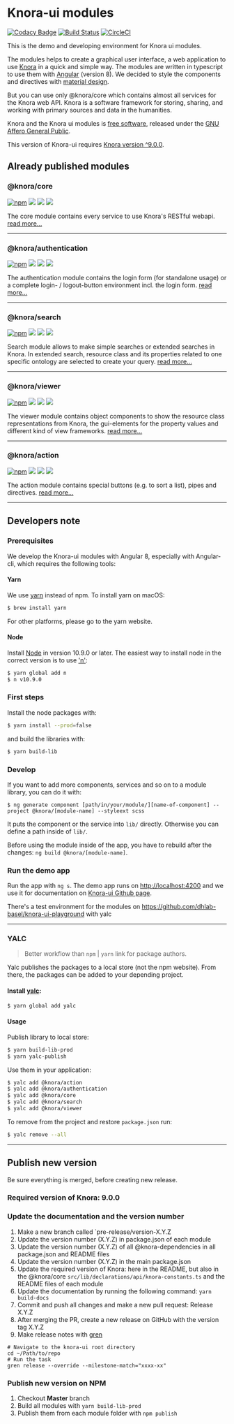 # Knora-ui modules

[![Codacy Badge](https://api.codacy.com/project/badge/Grade/c9f3050a573f4198bc4129d618d40d6e)](https://www.codacy.com/manual/dasch-swiss/Knora-ui?utm_source=github.com&amp;utm_medium=referral&amp;utm_contentdasch-swiss/knora-ui&amp;utm_campaign=Badge_Grade)
[![Build Status](https://travis-ci.com/dasch-swiss/knora-ui.svg?branch=master)](https://travis-ci.com/dasch-swiss/knora-ui)
[![CircleCI](https://circleci.com/gh/dasch-swiss/knora-ui.svg?style=svg)](https://circleci.com/gh/dasch-swiss/knora-ui)


This is the demo and developing environment for Knora ui modules.

The modules helps to create a graphical user interface, a web application to use [Knora](https://www.knora.org) in a quick and simple way. The modules are written in typescript to use them with [Angular](https://angular.io) (version 8). We decided to style the components and directives with [material design](https://material.angular.io).

But you can use only @knora/core which contains almost all services for the Knora web API. Knora is a software framework for storing, sharing, and working with primary sources and data in the humanities.

Knora and the Knora ui modules is [free software](http://www.gnu.org/philosophy/free-sw.en.html), released under the [GNU Affero General Public](http://www.gnu.org/licenses/agpl-3.0.en.html).

This version of Knora-ui requires [Knora version ^9.0.0](https://github.com/dasch-swiss/knora-api/releases/tag/v9.0.0).

## Already published modules

### @knora/core

[![npm](https://img.shields.io/npm/v/@knora/core.svg)](https://www.npmjs.com/package/@knora/core)
![](https://img.shields.io/npm/dt/@knora/core.svg?style=flat)
![](https://img.shields.io/bundlephobia/minzip/@knora/core.svg?style=flat)
![](https://img.shields.io/npm/l/@knora/core.svg?style=flat)

The core module contains every service to use Knora's RESTful webapi.
[read more...](https://dasch-swiss.github.io/knora-ui/modules/core)

* * *

### @knora/authentication

[![npm](https://img.shields.io/npm/v/@knora/authentication.svg)](https://www.npmjs.com/package/@knora/authentication)
![](https://img.shields.io/npm/dt/@knora/authentication.svg?style=flat)
![](https://img.shields.io/bundlephobia/minzip/@knora/authentication.svg?style=flat)
![](https://img.shields.io/npm/l/@knora/authentication.svg?style=flat)

The authentication module contains the login form (for standalone usage) or a complete login- / logout-button environment incl. the login form.
[read more...](https://dasch-swiss.github.io/knora-ui/modules/authentication)

* * *

### @knora/search

[![npm](https://img.shields.io/npm/v/@knora/search.svg)](https://www.npmjs.com/package/@knora/search)
![](https://img.shields.io/npm/dt/@knora/search.svg?style=flat)
![](https://img.shields.io/bundlephobia/minzip/@knora/search.svg?style=flat)
![](https://img.shields.io/npm/l/@knora/search.svg?style=flat)

Search module allows to make simple searches or extended searches in Knora. In extended search, resource class and its properties related to one specific ontology are selected to create your query.
[read more...](https://dasch-swiss.github.io/knora-ui/modules/search)

* * *

### @knora/viewer

[![npm](https://img.shields.io/npm/v/@knora/viewer.svg)](https://www.npmjs.com/package/@knora/viewer)
![](https://img.shields.io/npm/dt/@knora/viewer.svg?style=flat)
![](https://img.shields.io/bundlephobia/minzip/@knora/viewer.svg?style=flat)
![](https://img.shields.io/npm/l/@knora/viewer.svg?style=flat)

The viewer module contains object components to show the resource class representations from Knora, the gui-elements for the property values and different kind of view frameworks.
[read more...](https://dasch-swiss.github.io/knora-ui/modules/viewer)

* * *

### @knora/action

[![npm](https://img.shields.io/npm/v/@knora/action.svg)](https://www.npmjs.com/package/@knora/action)
![](https://img.shields.io/npm/dt/@knora/action.svg?style=flat)
![](https://img.shields.io/bundlephobia/minzip/@knora/action.svg?style=flat)
![](https://img.shields.io/npm/l/@knora/action.svg?style=flat)

The action module contains special buttons (e.g. to sort a list), pipes and directives.
[read more...](https://dasch-swiss.github.io/knora-ui/modules/action)

* * *

## Developers note

### Prerequisites

We develop the Knora-ui modules with Angular 8, especially with Angular-cli, which requires the following tools:

#### Yarn

We use [yarn](https://yarnpkg.com/en/) instead of npm. To install yarn on macOS:

```bash
$ brew install yarn
```

For other platforms, please go to the yarn website.

#### Node

Install [Node](https://nodejs.org/en/download/) in version 10.9.0 or later. The easiest way to install node
in the correct version is to use ['n'](https://github.com/tj/n):

```bash
$ yarn global add n
$ n v10.9.0
```

### First steps

Install the node packages with:

```bash
$ yarn install --prod=false
```

and build the libraries with:

```bash
$ yarn build-lib
```

### Develop

<!--
Please use the following command schema to create a new module

`$ ng generate library @knora/[module-name] --prefix=kui`
-->

If you want to add more components, services and so on to a module library, you can do it with:

`$ ng generate component [path/in/your/module/][name-of-component] --project @knora/[module-name] --styleext scss`

It puts the component or the service into `lib/` directly. Otherwise you can define a path inside of `lib/`.

Before using the module inside of the app, you have to rebuild after the changes: `ng build @knora/[module-name]`.

### Run the demo app

Run the app with `ng s`. The demo app runs on <http://localhost:4200> and we use it for documentation on [Knora-ui Github page](https://dasch-swiss.github.io/knora-ui).

There's a test environment for the modules on <https://github.com/dhlab-basel/knora-ui-playground> with yalc

* * *

<!--
## Unit Testing Services

Testing services with HttpClient and HttpTestingController

* Then a test expects that certain requests have or have not been made, performs assertions against those requests, and finally provide responses by "flushing" each expected request.
https://angular.io/guide/http#testing-http-requests
* See https://stackblitz.com/edit/angular-uy5cdl?file=src%2Fapp%2Fheroes%2Fheroes.service.spec.ts for a working example.

 ```TypeScript
 getAllHeroes (): Observable<any[]> {
    const observables = [];

    for (let i = 0; i <= 2; i++) {
      observables.push(
        this.http.get<Hero[]>(this.heroesUrl)
        .pipe(
          catchError(this.handleError('getAllHeroes', []))
      )
      );
    }

    return forkJoin(observables);

  }
  ```

* Several http requests are created and pushed on an array, then they are passed to forkJoin and returned. With forkJoin, we get one Observable that we can subscribe to (executed once all Observables have been completed). Then we get the results of all Observables from within the subscription to the Observable returned by forkJoin.

```TypeScript
 it('should get all heroes', () => {

      let res = heroService.getAllHeroes();

      res.subscribe(
        (obs) => {

          console.log("test")

          expect(obs[0]).toEqual(expectedHeroes, 'should return expected heroes');
          expect(obs[1]).toEqual(expectedHeroes, 'should return expected heroes');
          expect(obs[2]).toEqual(expectedHeroes, 'should return expected heroes');
        }, fail
      );

      // HeroService should have made three requests to GET heroes from expected URL
      const req = httpTestingController.match(
        (request) => {
          return request.url === heroService.heroesUrl && request.method === 'GET'
        }
      );

      // Respond with the mock heroes
      expect(req.length).toEqual(3);

      req[0].flush(expectedHeroes)
      req[1].flush(expectedHeroes)
      req[2].flush(expectedHeroes)

    });
```

* The clue is that for each http request made, a response has to be "flushed". Otherwise the subscription to the Observable returned by forkJoin is never executed:
If an inner observable does not complete forkJoin will never emit a value!
https://www.learnrxjs.io/operators/combination/forkjoin.html

> This is why the subscription never worked, because we did not flush all necessary responses. -->

### YALC

> Better workflow than `npm` \| `yarn` link for package authors.

Yalc publishes the packages to a local store (not the npm website).
From there, the packages can be added to your depending project.

#### Install [yalc](https://github.com/whitecolor/yalc):

```bash
$ yarn global add yalc
```

#### Usage

Publish library to local store:

```bash
$ yarn build-lib-prod
$ yarn yalc-publish
```

Use them in your application:

```bash
$ yalc add @knora/action
$ yalc add @knora/authentication
$ yalc add @knora/core
$ yalc add @knora/search
$ yalc add @knora/viewer
```

To remove from the project and restore `package.json` run:

```bash
$ yalc remove --all
```

* * *

## Publish new version
Be sure everything is merged, before creating new release.

### Required version of Knora: 9.0.0

### Update the documentation and the version number

1. Make a new branch called `pre-release/version-X.Y.Z
1. Update the version number (X.Y.Z) in package.json of each module
1. Update the version number (X.Y.Z) of all @knora-dependencies in all package.json and README files
1. Update the version number (X.Y.Z) in the main package.json
1. Update the required version of Knora: here in the README, but also in the @knora/core `src/lib/declarations/api/knora-constants.ts` and the README files of each module
1. Update the documentation by running the following command: `yarn build-docs`
1. Commit and push all changes and make a new pull request: Release X.Y.Z
1. After merging the PR, create a new release on GitHub with the version tag X.Y.Z
1. Make release notes with [gren](https://github.com/github-tools/github-release-notes)

```shell
# Navigate to the knora-ui root directory
cd ~/Path/to/repo
# Run the task
gren release --override --milestone-match="xxxx-xx"
```

<!--
```markdown
Version: x.y.z

Knora version: x.y.z

List of features:
- feature 1 (#PR123)
- feature 2 (#PR345)

Bug fixes:
- bug 1 (#issue4)
- bug 2 (#issue44)

Comments: blabla
```
-->

### Publish new version on NPM

1. Checkout **Master** branch
1. Build all modules with `yarn build-lib-prod`
1. Publish them from each module folder with `npm publish`
